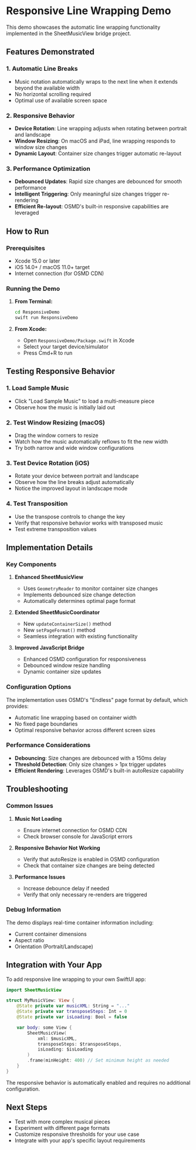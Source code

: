 # Responsive Line Wrapping Demo

This demo showcases the automatic line wrapping functionality implemented in the SheetMusicView bridge project.

## Features Demonstrated

### 1. **Automatic Line Breaks**
- Music notation automatically wraps to the next line when it extends beyond the available width
- No horizontal scrolling required
- Optimal use of available screen space

### 2. **Responsive Behavior**
- **Device Rotation**: Line wrapping adjusts when rotating between portrait and landscape
- **Window Resizing**: On macOS and iPad, line wrapping responds to window size changes
- **Dynamic Layout**: Container size changes trigger automatic re-layout

### 3. **Performance Optimization**
- **Debounced Updates**: Rapid size changes are debounced for smooth performance
- **Intelligent Triggering**: Only meaningful size changes trigger re-rendering
- **Efficient Re-layout**: OSMD's built-in responsive capabilities are leveraged

## How to Run

### Prerequisites
- Xcode 15.0 or later
- iOS 14.0+ / macOS 11.0+ target
- Internet connection (for OSMD CDN)

### Running the Demo

1. **From Terminal:**
   ```bash
   cd ResponsiveDemo
   swift run ResponsiveDemo
   ```

2. **From Xcode:**
   - Open `ResponsiveDemo/Package.swift` in Xcode
   - Select your target device/simulator
   - Press Cmd+R to run

## Testing Responsive Behavior

### 1. **Load Sample Music**
- Click "Load Sample Music" to load a multi-measure piece
- Observe how the music is initially laid out

### 2. **Test Window Resizing (macOS)**
- Drag the window corners to resize
- Watch how the music automatically reflows to fit the new width
- Try both narrow and wide window configurations

### 3. **Test Device Rotation (iOS)**
- Rotate your device between portrait and landscape
- Observe how the line breaks adjust automatically
- Notice the improved layout in landscape mode

### 4. **Test Transposition**
- Use the transpose controls to change the key
- Verify that responsive behavior works with transposed music
- Test extreme transposition values

## Implementation Details

### Key Components

1. **Enhanced SheetMusicView**
   - Uses `GeometryReader` to monitor container size changes
   - Implements debounced size change detection
   - Automatically determines optimal page format

2. **Extended SheetMusicCoordinator**
   - New `updateContainerSize()` method
   - New `setPageFormat()` method
   - Seamless integration with existing functionality

3. **Improved JavaScript Bridge**
   - Enhanced OSMD configuration for responsiveness
   - Debounced window resize handling
   - Dynamic container size updates

### Configuration Options

The implementation uses OSMD's "Endless" page format by default, which provides:
- Automatic line wrapping based on container width
- No fixed page boundaries
- Optimal responsive behavior across different screen sizes

### Performance Considerations

- **Debouncing**: Size changes are debounced with a 150ms delay
- **Threshold Detection**: Only size changes > 1px trigger updates
- **Efficient Rendering**: Leverages OSMD's built-in autoResize capability

## Troubleshooting

### Common Issues

1. **Music Not Loading**
   - Ensure internet connection for OSMD CDN
   - Check browser console for JavaScript errors

2. **Responsive Behavior Not Working**
   - Verify that autoResize is enabled in OSMD configuration
   - Check that container size changes are being detected

3. **Performance Issues**
   - Increase debounce delay if needed
   - Verify that only necessary re-renders are triggered

### Debug Information

The demo displays real-time container information including:
- Current container dimensions
- Aspect ratio
- Orientation (Portrait/Landscape)

## Integration with Your App

To add responsive line wrapping to your own SwiftUI app:

```swift
import SheetMusicView

struct MyMusicView: View {
    @State private var musicXML: String = "..."
    @State private var transposeSteps: Int = 0
    @State private var isLoading: Bool = false

    var body: some View {
        SheetMusicView(
            xml: $musicXML,
            transposeSteps: $transposeSteps,
            isLoading: $isLoading
        )
        .frame(minHeight: 400) // Set minimum height as needed
    }
}
```

The responsive behavior is automatically enabled and requires no additional configuration.

## Next Steps

- Test with more complex musical pieces
- Experiment with different page formats
- Customize responsive thresholds for your use case
- Integrate with your app's specific layout requirements

